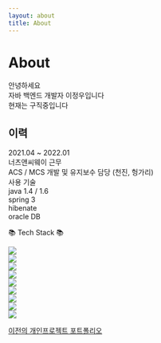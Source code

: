 ```yaml
---
layout: about
title: About
---
```


# About

안녕하세요<br>
자바 백엔드 개발자 이정우입니다<br>
현재는 구직중입니다

## 이력

2021.04 ~ 2022.01<br>
너츠앤씨웨이 근무<br>
ACS / MCS 개발 및 유지보수 담당 (천진, 헝가리)<br>
사용 기술<br>
java 1.4 / 1.6<br>
spring 3<br>
hibenate<br>
oracle DB

📚 Tech Stack 📚

<img src="https://img.shields.io/badge/Java-DF3A01?style=flat-square&logo=Java&logoColor=white"/><br>
<img src="https://img.shields.io/badge/Python-3776AB?style=flat-square&logo=Python&logoColor=white"/><br>
<img src="https://img.shields.io/badge/C++-00599C?style=flat-square&logo=C%2B%2B&logoColor=white"/><br>
<img src="https://img.shields.io/badge/C-A8B9CC?style=flat-square&logo=C&logoColor=white"/><br>
<img src="https://img.shields.io/badge/Javascript-ffb13b?style=flat-square&logo=javascript&logoColor=white"/><br>
<img src="https://img.shields.io/badge/React-61DAFB?style=flat-square&logo=React&logoColor=white"/><br>
<img src="https://img.shields.io/badge/Vue-4FC08D?style=flat-square&logo=Vue.js&logoColor=white"/><br>
<img src="https://img.shields.io/badge/Spring-6DB33F?style=flat-square&logo=Spring&logoColor=white"/><br>
<img src="https://img.shields.io/badge/Oracle-E6B91E?style=flat-square&logo=MySql&logoColor=white"/><br>

<A href = "https://github.com/iceameri/YatThemeBlog/tree/master/assets/etc" target = "링크 방법" > 이전의 개인프로젝트 포트폴리오 </A>
